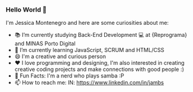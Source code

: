 ### Hello World 👋

I'm Jessica Montenegro and here are some curiosities about me:

- 📚 I’m currently studying Back-End Development 💻 at {Reprograma} and MINAS Porto Digital
- 🌱 I’m currently learning JavaScript, SCRUM and HTML/CSS
- 😄 I'm a creative and curious person
- ❤️ I love programming and designing, I'm also interested in creating creative coding projects and make connections with good people :)  
- 🎵 Fun Facts: I'm a nerd who plays samba :P
- 📫 How to reach me: IN: https://www.linkedin.com/in/jambs

